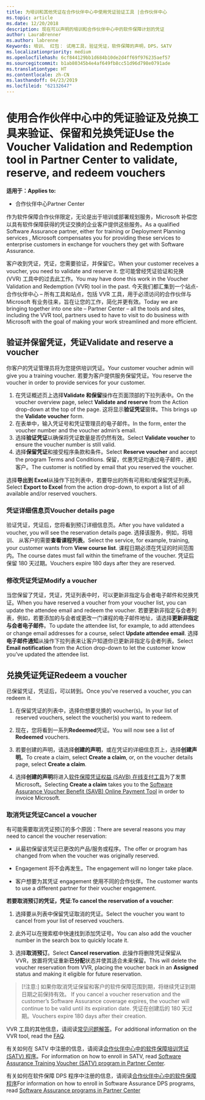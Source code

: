 ```yaml
---
title: 为培训和其他凭证在合作伙伴中心中使用凭证验证工具 |合作伙伴中心
ms.topic: article
ms.date: 12/20/2018
description: 现在可以声明的培训和合作伙伴中心中的软件保障计划的凭证
author: LauraBrenner
ms.author: labrenne
Keywords: 培训、 红包： 试用工具，验证凭证，软件保障的声明，DPS，SATV
ms.localizationpriority: medium
ms.openlocfilehash: 6cf844129bb1d684b10de2d4ff69f976235aef57
ms.sourcegitcommit: b1ab80345b4e4af649fb8cc51d96d798e0791ade
ms.translationtype: HT
ms.contentlocale: zh-CN
ms.lasthandoff: 04/23/2019
ms.locfileid: "62132647"
---
```

# <a name="use-the-voucher-validation-and-redemption-tool-in-partner-center-to-validate-reserve-and-redeem-vouchers"></a><span data-ttu-id="d8dc9-104">使用合作伙伴中心中的凭证验证及兑换工具来验证、保留和兑换凭证</span><span class="sxs-lookup"><span data-stu-id="d8dc9-104">Use the Voucher Validation and Redemption tool in Partner Center to validate, reserve, and redeem vouchers</span></span> 

<span data-ttu-id="d8dc9-105">**适用于：**</span><span class="sxs-lookup"><span data-stu-id="d8dc9-105">**Applies to:**</span></span>

- <span data-ttu-id="d8dc9-106">合作伙伴中心</span><span class="sxs-lookup"><span data-stu-id="d8dc9-106">Partner Center</span></span>

<span data-ttu-id="d8dc9-107">作为软件保障合作伙伴限定，无论是出于培训或部署规划服务，Microsoft 补偿您以具有软件保障获得的凭证交换的企业客户提供这些服务。</span><span class="sxs-lookup"><span data-stu-id="d8dc9-107">As a qualified Software Assurance partner, either for training or Deployment Planning services , Microsoft compensates you for providing these services to enterprise customers in exchange for vouchers they get with Software Assurance.</span></span>

<span data-ttu-id="d8dc9-108">客户收到凭证，凭证，您需要验证，并保留它。</span><span class="sxs-lookup"><span data-stu-id="d8dc9-108">When your customer receives a voucher, you need to validate and reserve it.</span></span> <span data-ttu-id="d8dc9-109">您可能曾经凭证验证和兑换 (VVR) 工具中的过去此工作。</span><span class="sxs-lookup"><span data-stu-id="d8dc9-109">You may have done this work in the Voucher Validation and Redemption (VVR) tool in the past.</span></span> <span data-ttu-id="d8dc9-110">今天我们都汇集到一个站点-合作伙伴中心 – 所有工具和站点，包括 VVR 工具，用于必须访问的合作伙伴与 Microsoft 有业务往来，旨在让您的工作，简化并更有效。</span><span class="sxs-lookup"><span data-stu-id="d8dc9-110">Today we are bringing together into one site – Partner Center – all the tools and sites, including the VVR tool, partners used to have to visit to do business with Microsoft with the goal of making your work streamlined and more efficient.</span></span>

## <a name="validate-and-reserve-a-voucher"></a><span data-ttu-id="d8dc9-111">验证并保留凭证，凭证</span><span class="sxs-lookup"><span data-stu-id="d8dc9-111">Validate and reserve a voucher</span></span>

<span data-ttu-id="d8dc9-112">你客户的凭证管理员将为您提供培训凭证。</span><span class="sxs-lookup"><span data-stu-id="d8dc9-112">Your customer voucher admin will give you a training voucher.</span></span> <span data-ttu-id="d8dc9-113">若要为客户提供服务保留凭证。</span><span class="sxs-lookup"><span data-stu-id="d8dc9-113">You reserve the voucher in order to provide services for your customer.</span></span>

1. <span data-ttu-id="d8dc9-114">在凭证概述页上选择**Validate 和保留**操作在页面顶部的下拉列表中。</span><span class="sxs-lookup"><span data-stu-id="d8dc9-114">On the voucher overview page, select **Validate and reserve** from the Action drop-down at the top of the page.</span></span> <span data-ttu-id="d8dc9-115">这将显示**验证凭证**窗体。</span><span class="sxs-lookup"><span data-stu-id="d8dc9-115">This brings up the **Validate voucher** form.</span></span>
2. <span data-ttu-id="d8dc9-116">在表单中，输入凭证号和凭证管理员的电子邮件。</span><span class="sxs-lookup"><span data-stu-id="d8dc9-116">In the form, enter the voucher number and the voucher admin’s email.</span></span>
3. <span data-ttu-id="d8dc9-117">选择**验证凭证**以确保将凭证数量是否仍然有效。</span><span class="sxs-lookup"><span data-stu-id="d8dc9-117">Select **Validate voucher** to ensure the voucher number is still valid.</span></span>
4. <span data-ttu-id="d8dc9-118">选择**保留凭证**和接受程序条款和条件。</span><span class="sxs-lookup"><span data-stu-id="d8dc9-118">Select **Reserve voucher** and accept the program Terms and Conditions.</span></span> <span data-ttu-id="d8dc9-119">保留，优惠凭证均通过电子邮件，通知客户。</span><span class="sxs-lookup"><span data-stu-id="d8dc9-119">The customer is notified by email that you reserved the voucher.</span></span>

<span data-ttu-id="d8dc9-120">选择**导出到 Excel**从操作下拉列表中，若要导出的所有可用和/或保留凭证列表。</span><span class="sxs-lookup"><span data-stu-id="d8dc9-120">Select **Export to Excel** from the action drop-down, to export a list of all available and/or reserved vouchers.</span></span>

### <a name="voucher-details-page"></a><span data-ttu-id="d8dc9-121">凭证详细信息页</span><span class="sxs-lookup"><span data-stu-id="d8dc9-121">Voucher details page</span></span>

<span data-ttu-id="d8dc9-122">验证凭证，凭证后，您将看到预订详细信息页。</span><span class="sxs-lookup"><span data-stu-id="d8dc9-122">After you have validated a voucher, you will see the reservation details page.</span></span> <span data-ttu-id="d8dc9-123">选择该服务，例如，将培训、 从客户的需要**查看课程列表**。</span><span class="sxs-lookup"><span data-stu-id="d8dc9-123">Select the service, for example, training, your customer wants from **View course list**.</span></span>
<span data-ttu-id="d8dc9-124">课程日期必须在凭证的时间范围内。</span><span class="sxs-lookup"><span data-stu-id="d8dc9-124">The course dates must fall within the timeframe of the voucher.</span></span> <span data-ttu-id="d8dc9-125">凭证后保留 180 天过期。</span><span class="sxs-lookup"><span data-stu-id="d8dc9-125">Vouchers expire 180 days after they are reserved.</span></span>

### <a name="modify-a-voucher"></a><span data-ttu-id="d8dc9-126">修改凭证凭证</span><span class="sxs-lookup"><span data-stu-id="d8dc9-126">Modify a voucher</span></span>

<span data-ttu-id="d8dc9-127">当您保留了凭证，凭证，凭证列表中时，可以更新非指定与会者电子邮件和兑换凭证。</span><span class="sxs-lookup"><span data-stu-id="d8dc9-127">When you have reserved a voucher from your voucher list, you can update the attendee email and redeem the voucher.</span></span> <span data-ttu-id="d8dc9-128">若要更新非指定与会者列表，例如，若要添加的与会者或更改一门课程的电子邮件地址，请选择**更新非指定与会者电子邮件**。</span><span class="sxs-lookup"><span data-stu-id="d8dc9-128">To update the attendee list, for example, to add attendees or change email addresses for a course, select **Update attendee email**.</span></span> <span data-ttu-id="d8dc9-129">选择**电子邮件通知**从操作下拉列表来让客户知道你已更新非指定与会者列表。</span><span class="sxs-lookup"><span data-stu-id="d8dc9-129">Select **Email notification** from the Action drop-down to let the customer know you’ve updated the attendee list.</span></span>

## <a name="redeem-a-voucher"></a><span data-ttu-id="d8dc9-130">兑换凭证凭证</span><span class="sxs-lookup"><span data-stu-id="d8dc9-130">Redeem a voucher</span></span>

<span data-ttu-id="d8dc9-131">已保留凭证，凭证后，可以转到。</span><span class="sxs-lookup"><span data-stu-id="d8dc9-131">Once you've reserved a voucher, you can redeem it.</span></span> 

1. <span data-ttu-id="d8dc9-132">在保留凭证的列表中，选择你想要兑换的 voucher(s)。</span><span class="sxs-lookup"><span data-stu-id="d8dc9-132">In your list of reserved vouchers, select the voucher(s) you want to redeem.</span></span> 
2. <span data-ttu-id="d8dc9-133">现在，您将看到一系列**Redeemed**凭证。</span><span class="sxs-lookup"><span data-stu-id="d8dc9-133">You will now see a list of **Redeemed** vouchers.</span></span>

4. <span data-ttu-id="d8dc9-134">若要创建的声明，请选择**创建的声明**，或在凭证的详细信息页上，选择**创建声明**。</span><span class="sxs-lookup"><span data-stu-id="d8dc9-134">To create a claim, select **Create a claim**, or, on the voucher details page, select **Create a claim**.</span></span>

5. <span data-ttu-id="d8dc9-135">选择**创建的声明**将进入[软件保障凭证权益 (SAVB) 在线支付工具](https://planningservices.partners.extranet.microsoft.com/en/Pages/getpaid.aspx)为了发票 Microsoft。</span><span class="sxs-lookup"><span data-stu-id="d8dc9-135">Selecting **Create a claim** takes you to the [Software Assurance Voucher Benefit (SAVB) Online Payment Tool](https://planningservices.partners.extranet.microsoft.com/en/Pages/getpaid.aspx) in order to invoice Microsoft.</span></span>


### <a name="cancel-a-voucher"></a><span data-ttu-id="d8dc9-136">取消凭证凭证</span><span class="sxs-lookup"><span data-stu-id="d8dc9-136">Cancel a voucher</span></span>

<span data-ttu-id="d8dc9-137">有可能需要取消凭证预订的多个原因：</span><span class="sxs-lookup"><span data-stu-id="d8dc9-137">There are several reasons you may need to cancel the voucher reservation:</span></span>

- <span data-ttu-id="d8dc9-138">从最初保留该凭证已更改的产品/服务或程序。</span><span class="sxs-lookup"><span data-stu-id="d8dc9-138">The offer or program has changed from when the voucher was originally reserved.</span></span>

- <span data-ttu-id="d8dc9-139">Engagement 将不会再发生。</span><span class="sxs-lookup"><span data-stu-id="d8dc9-139">The engagement will no longer take place.</span></span>

- <span data-ttu-id="d8dc9-140">客户想要为其凭证 engagement 使用不同的合作伙伴。</span><span class="sxs-lookup"><span data-stu-id="d8dc9-140">The customer wants to use a different partner for their voucher engagement.</span></span>

<span data-ttu-id="d8dc9-141">**若要取消预订的凭证，凭证**:</span><span class="sxs-lookup"><span data-stu-id="d8dc9-141">**To cancel the reservation of a voucher**:</span></span>

1. <span data-ttu-id="d8dc9-142">选择要从列表中保留凭证取消的凭证。</span><span class="sxs-lookup"><span data-stu-id="d8dc9-142">Select the voucher you want to cancel from your list of reserved vouchers.</span></span>

2. <span data-ttu-id="d8dc9-143">此外可以在搜索框中快速找到添加凭证号。</span><span class="sxs-lookup"><span data-stu-id="d8dc9-143">You can also add the voucher number in the search box to quickly locate it.</span></span> 

3. <span data-ttu-id="d8dc9-144">选择**取消预订**。</span><span class="sxs-lookup"><span data-stu-id="d8dc9-144">Select **Cancel reservation**.</span></span> <span data-ttu-id="d8dc9-145">此操作将删除凭证保留从 VVR，放置将凭证重新**已分配**状态并使其适合未来保留。</span><span class="sxs-lookup"><span data-stu-id="d8dc9-145">This will delete the voucher reservation from VVR, placing the voucher back in an **Assigned** status and making it eligible for future reservation.</span></span>

>[!注意:]<span data-ttu-id="d8dc9-146"> 如果你取消凭证保留和客户的软件保障范围到期，将继续凭证到期日期之前保持有效。</span><span class="sxs-lookup"><span data-stu-id="d8dc9-146"> If you cancel a voucher reservation and the customer’s Software Assurance coverage expires, the voucher will continue to be valid until its expiration date.</span></span> <span data-ttu-id="d8dc9-147">凭证在创建后的 180 天过期。</span><span class="sxs-lookup"><span data-stu-id="d8dc9-147">Vouchers expire 180 days after their creation.</span></span>

<span data-ttu-id="d8dc9-148">VVR 工具的其他信息，请阅读[常见问题解答](vvr-faq.md)。</span><span class="sxs-lookup"><span data-stu-id="d8dc9-148">For additional information on the VVR tool, read the [FAQ](vvr-faq.md).</span></span>

<span data-ttu-id="d8dc9-149">有关如何在 SATV 中注册的信息，请阅读[合作伙伴中心中的软件保障培训凭证 (SATV) 程序](software-assurance-satv.md)。</span><span class="sxs-lookup"><span data-stu-id="d8dc9-149">For information on how to enroll in SATV, read [Software Assurance Training Voucher (SATV) program in Partner Center](software-assurance-satv.md).</span></span>

<span data-ttu-id="d8dc9-150">有关如何在软件保障 DPS 程序中注册的信息，请阅读[合作伙伴中心中的软件保障程序](software-assurance-dps.md)</span><span class="sxs-lookup"><span data-stu-id="d8dc9-150">For information on how to enroll in Software Assurance DPS programs, read [Software Assurance programs in Partner Center](software-assurance-dps.md)</span></span>

